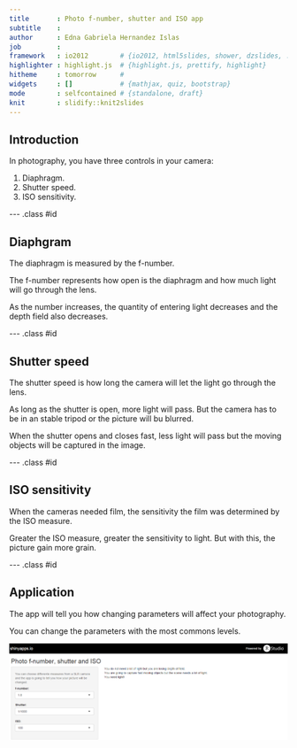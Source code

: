 ```yaml
---
title       : Photo f-number, shutter and ISO app
subtitle    : 
author      : Edna Gabriela Hernandez Islas
job         : 
framework   : io2012        # {io2012, html5slides, shower, dzslides, ...}
highlighter : highlight.js  # {highlight.js, prettify, highlight}
hitheme     : tomorrow      # 
widgets     : []            # {mathjax, quiz, bootstrap}
mode        : selfcontained # {standalone, draft}
knit        : slidify::knit2slides
---
```


## Introduction

In photography, you have three controls in your camera:

1. Diaphragm.
2. Shutter speed.
3. ISO sensitivity.

--- .class #id 

## Diaphgram

The diaphragm is measured by the f-number.

The f-number represents how open is the diaphragm and how much light will
go through the lens.

As the number increases, the quantity of entering light decreases and the depth 
field also decreases.

<!-- PieChart generated in R 3.1.3 by googleVis 0.5.8 package -->
<!-- Sun Jun 21 16:15:16 2015 -->


<!-- jsHeader -->
<script type="text/javascript">
 
// jsData 
function gvisDataPieChartID2bc478a27be6 () {
var data = new google.visualization.DataTable();
var datajson =
[
 [
 "Light",
60 
],
[
 "Depth",
40 
] 
];
data.addColumn('string','mes');
data.addColumn('number','val');
data.addRows(datajson);
return(data);
}
 
// jsDrawChart
function drawChartPieChartID2bc478a27be6() {
var data = gvisDataPieChartID2bc478a27be6();
var options = {};
options["allowHtml"] = true;
options["title"] = "4f";
options["pieHole"] =    0.5;
options["height"] =    100;

    var chart = new google.visualization.PieChart(
    document.getElementById('PieChartID2bc478a27be6')
    );
    chart.draw(data,options);
    

}
  
 
// jsDisplayChart
(function() {
var pkgs = window.__gvisPackages = window.__gvisPackages || [];
var callbacks = window.__gvisCallbacks = window.__gvisCallbacks || [];
var chartid = "corechart";
  
// Manually see if chartid is in pkgs (not all browsers support Array.indexOf)
var i, newPackage = true;
for (i = 0; newPackage && i < pkgs.length; i++) {
if (pkgs[i] === chartid)
newPackage = false;
}
if (newPackage)
  pkgs.push(chartid);
  
// Add the drawChart function to the global list of callbacks
callbacks.push(drawChartPieChartID2bc478a27be6);
})();
function displayChartPieChartID2bc478a27be6() {
  var pkgs = window.__gvisPackages = window.__gvisPackages || [];
  var callbacks = window.__gvisCallbacks = window.__gvisCallbacks || [];
  window.clearTimeout(window.__gvisLoad);
  // The timeout is set to 100 because otherwise the container div we are
  // targeting might not be part of the document yet
  window.__gvisLoad = setTimeout(function() {
  var pkgCount = pkgs.length;
  google.load("visualization", "1", { packages:pkgs, callback: function() {
  if (pkgCount != pkgs.length) {
  // Race condition where another setTimeout call snuck in after us; if
  // that call added a package, we must not shift its callback
  return;
}
while (callbacks.length > 0)
callbacks.shift()();
} });
}, 100);
}
 
// jsFooter
</script>
 
<!-- jsChart -->  
<script type="text/javascript" src="https://www.google.com/jsapi?callback=displayChartPieChartID2bc478a27be6"></script>
 
<!-- divChart -->
  
<div id="PieChartID2bc478a27be6" 
  style="width: 500; height: 100;">
</div>
<!-- PieChart generated in R 3.1.3 by googleVis 0.5.8 package -->
<!-- Sun Jun 21 16:15:16 2015 -->


<!-- jsHeader -->
<script type="text/javascript">
 
// jsData 
function gvisDataPieChartID2bc43f124a50 () {
var data = new google.visualization.DataTable();
var datajson =
[
 [
 "Light",
50 
],
[
 "Depth",
50 
] 
];
data.addColumn('string','mes');
data.addColumn('number','val');
data.addRows(datajson);
return(data);
}
 
// jsDrawChart
function drawChartPieChartID2bc43f124a50() {
var data = gvisDataPieChartID2bc43f124a50();
var options = {};
options["allowHtml"] = true;
options["title"] = "5.6f";
options["pieHole"] =    0.5;
options["height"] =    100;

    var chart = new google.visualization.PieChart(
    document.getElementById('PieChartID2bc43f124a50')
    );
    chart.draw(data,options);
    

}
  
 
// jsDisplayChart
(function() {
var pkgs = window.__gvisPackages = window.__gvisPackages || [];
var callbacks = window.__gvisCallbacks = window.__gvisCallbacks || [];
var chartid = "corechart";
  
// Manually see if chartid is in pkgs (not all browsers support Array.indexOf)
var i, newPackage = true;
for (i = 0; newPackage && i < pkgs.length; i++) {
if (pkgs[i] === chartid)
newPackage = false;
}
if (newPackage)
  pkgs.push(chartid);
  
// Add the drawChart function to the global list of callbacks
callbacks.push(drawChartPieChartID2bc43f124a50);
})();
function displayChartPieChartID2bc43f124a50() {
  var pkgs = window.__gvisPackages = window.__gvisPackages || [];
  var callbacks = window.__gvisCallbacks = window.__gvisCallbacks || [];
  window.clearTimeout(window.__gvisLoad);
  // The timeout is set to 100 because otherwise the container div we are
  // targeting might not be part of the document yet
  window.__gvisLoad = setTimeout(function() {
  var pkgCount = pkgs.length;
  google.load("visualization", "1", { packages:pkgs, callback: function() {
  if (pkgCount != pkgs.length) {
  // Race condition where another setTimeout call snuck in after us; if
  // that call added a package, we must not shift its callback
  return;
}
while (callbacks.length > 0)
callbacks.shift()();
} });
}, 100);
}
 
// jsFooter
</script>
 
<!-- jsChart -->  
<script type="text/javascript" src="https://www.google.com/jsapi?callback=displayChartPieChartID2bc43f124a50"></script>
 
<!-- divChart -->
  
<div id="PieChartID2bc43f124a50" 
  style="width: 500; height: 100;">
</div>
<!-- PieChart generated in R 3.1.3 by googleVis 0.5.8 package -->
<!-- Sun Jun 21 16:15:16 2015 -->


<!-- jsHeader -->
<script type="text/javascript">
 
// jsData 
function gvisDataPieChartID2bc411051f1b () {
var data = new google.visualization.DataTable();
var datajson =
[
 [
 "Light",
40 
],
[
 "Depth",
60 
] 
];
data.addColumn('string','mes');
data.addColumn('number','val');
data.addRows(datajson);
return(data);
}
 
// jsDrawChart
function drawChartPieChartID2bc411051f1b() {
var data = gvisDataPieChartID2bc411051f1b();
var options = {};
options["allowHtml"] = true;
options["title"] = "8f";
options["pieHole"] =    0.5;
options["height"] =    100;

    var chart = new google.visualization.PieChart(
    document.getElementById('PieChartID2bc411051f1b')
    );
    chart.draw(data,options);
    

}
  
 
// jsDisplayChart
(function() {
var pkgs = window.__gvisPackages = window.__gvisPackages || [];
var callbacks = window.__gvisCallbacks = window.__gvisCallbacks || [];
var chartid = "corechart";
  
// Manually see if chartid is in pkgs (not all browsers support Array.indexOf)
var i, newPackage = true;
for (i = 0; newPackage && i < pkgs.length; i++) {
if (pkgs[i] === chartid)
newPackage = false;
}
if (newPackage)
  pkgs.push(chartid);
  
// Add the drawChart function to the global list of callbacks
callbacks.push(drawChartPieChartID2bc411051f1b);
})();
function displayChartPieChartID2bc411051f1b() {
  var pkgs = window.__gvisPackages = window.__gvisPackages || [];
  var callbacks = window.__gvisCallbacks = window.__gvisCallbacks || [];
  window.clearTimeout(window.__gvisLoad);
  // The timeout is set to 100 because otherwise the container div we are
  // targeting might not be part of the document yet
  window.__gvisLoad = setTimeout(function() {
  var pkgCount = pkgs.length;
  google.load("visualization", "1", { packages:pkgs, callback: function() {
  if (pkgCount != pkgs.length) {
  // Race condition where another setTimeout call snuck in after us; if
  // that call added a package, we must not shift its callback
  return;
}
while (callbacks.length > 0)
callbacks.shift()();
} });
}, 100);
}
 
// jsFooter
</script>
 
<!-- jsChart -->  
<script type="text/javascript" src="https://www.google.com/jsapi?callback=displayChartPieChartID2bc411051f1b"></script>
 
<!-- divChart -->
  
<div id="PieChartID2bc411051f1b" 
  style="width: 500; height: 100;">
</div>

--- .class #id 

## Shutter speed

The shutter speed is how long the camera will let the light go through the lens.

As long as the shutter is open, more light will pass. But the camera has to
be in an stable tripod or the picture will bu blurred. 

When the shutter opens and closes fast, less light will pass but the
moving objects will be captured in the image.

<!-- PieChart generated in R 3.1.3 by googleVis 0.5.8 package -->
<!-- Sun Jun 21 16:20:48 2015 -->


<!-- jsHeader -->
<script type="text/javascript">
 
// jsData 
function gvisDataPieChartID2bc4726e4859 () {
var data = new google.visualization.DataTable();
var datajson =
[
 [
 "Light",
70 
],
[
 "Movement",
30 
] 
];
data.addColumn('string','mes');
data.addColumn('number','val');
data.addRows(datajson);
return(data);
}
 
// jsDrawChart
function drawChartPieChartID2bc4726e4859() {
var data = gvisDataPieChartID2bc4726e4859();
var options = {};
options["allowHtml"] = true;
options["title"] = "1/15";
options["pieHole"] =    0.5;
options["height"] =    100;

    var chart = new google.visualization.PieChart(
    document.getElementById('PieChartID2bc4726e4859')
    );
    chart.draw(data,options);
    

}
  
 
// jsDisplayChart
(function() {
var pkgs = window.__gvisPackages = window.__gvisPackages || [];
var callbacks = window.__gvisCallbacks = window.__gvisCallbacks || [];
var chartid = "corechart";
  
// Manually see if chartid is in pkgs (not all browsers support Array.indexOf)
var i, newPackage = true;
for (i = 0; newPackage && i < pkgs.length; i++) {
if (pkgs[i] === chartid)
newPackage = false;
}
if (newPackage)
  pkgs.push(chartid);
  
// Add the drawChart function to the global list of callbacks
callbacks.push(drawChartPieChartID2bc4726e4859);
})();
function displayChartPieChartID2bc4726e4859() {
  var pkgs = window.__gvisPackages = window.__gvisPackages || [];
  var callbacks = window.__gvisCallbacks = window.__gvisCallbacks || [];
  window.clearTimeout(window.__gvisLoad);
  // The timeout is set to 100 because otherwise the container div we are
  // targeting might not be part of the document yet
  window.__gvisLoad = setTimeout(function() {
  var pkgCount = pkgs.length;
  google.load("visualization", "1", { packages:pkgs, callback: function() {
  if (pkgCount != pkgs.length) {
  // Race condition where another setTimeout call snuck in after us; if
  // that call added a package, we must not shift its callback
  return;
}
while (callbacks.length > 0)
callbacks.shift()();
} });
}, 100);
}
 
// jsFooter
</script>
 
<!-- jsChart -->  
<script type="text/javascript" src="https://www.google.com/jsapi?callback=displayChartPieChartID2bc4726e4859"></script>
 
<!-- divChart -->
  
<div id="PieChartID2bc4726e4859" 
  style="width: 500; height: 100;">
</div>
<!-- PieChart generated in R 3.1.3 by googleVis 0.5.8 package -->
<!-- Sun Jun 21 16:20:48 2015 -->


<!-- jsHeader -->
<script type="text/javascript">
 
// jsData 
function gvisDataPieChartID2bc47f041b27 () {
var data = new google.visualization.DataTable();
var datajson =
[
 [
 "Light",
50 
],
[
 "Movement",
50 
] 
];
data.addColumn('string','mes');
data.addColumn('number','val');
data.addRows(datajson);
return(data);
}
 
// jsDrawChart
function drawChartPieChartID2bc47f041b27() {
var data = gvisDataPieChartID2bc47f041b27();
var options = {};
options["allowHtml"] = true;
options["title"] = "1/60";
options["pieHole"] =    0.5;
options["height"] =    100;

    var chart = new google.visualization.PieChart(
    document.getElementById('PieChartID2bc47f041b27')
    );
    chart.draw(data,options);
    

}
  
 
// jsDisplayChart
(function() {
var pkgs = window.__gvisPackages = window.__gvisPackages || [];
var callbacks = window.__gvisCallbacks = window.__gvisCallbacks || [];
var chartid = "corechart";
  
// Manually see if chartid is in pkgs (not all browsers support Array.indexOf)
var i, newPackage = true;
for (i = 0; newPackage && i < pkgs.length; i++) {
if (pkgs[i] === chartid)
newPackage = false;
}
if (newPackage)
  pkgs.push(chartid);
  
// Add the drawChart function to the global list of callbacks
callbacks.push(drawChartPieChartID2bc47f041b27);
})();
function displayChartPieChartID2bc47f041b27() {
  var pkgs = window.__gvisPackages = window.__gvisPackages || [];
  var callbacks = window.__gvisCallbacks = window.__gvisCallbacks || [];
  window.clearTimeout(window.__gvisLoad);
  // The timeout is set to 100 because otherwise the container div we are
  // targeting might not be part of the document yet
  window.__gvisLoad = setTimeout(function() {
  var pkgCount = pkgs.length;
  google.load("visualization", "1", { packages:pkgs, callback: function() {
  if (pkgCount != pkgs.length) {
  // Race condition where another setTimeout call snuck in after us; if
  // that call added a package, we must not shift its callback
  return;
}
while (callbacks.length > 0)
callbacks.shift()();
} });
}, 100);
}
 
// jsFooter
</script>
 
<!-- jsChart -->  
<script type="text/javascript" src="https://www.google.com/jsapi?callback=displayChartPieChartID2bc47f041b27"></script>
 
<!-- divChart -->
  
<div id="PieChartID2bc47f041b27" 
  style="width: 500; height: 100;">
</div>
<!-- PieChart generated in R 3.1.3 by googleVis 0.5.8 package -->
<!-- Sun Jun 21 16:20:48 2015 -->


<!-- jsHeader -->
<script type="text/javascript">
 
// jsData 
function gvisDataPieChartID2bc45f2c84 () {
var data = new google.visualization.DataTable();
var datajson =
[
 [
 "Light",
30 
],
[
 "Movement",
70 
] 
];
data.addColumn('string','mes');
data.addColumn('number','val');
data.addRows(datajson);
return(data);
}
 
// jsDrawChart
function drawChartPieChartID2bc45f2c84() {
var data = gvisDataPieChartID2bc45f2c84();
var options = {};
options["allowHtml"] = true;
options["title"] = "1/1000";
options["pieHole"] =    0.5;
options["height"] =    100;

    var chart = new google.visualization.PieChart(
    document.getElementById('PieChartID2bc45f2c84')
    );
    chart.draw(data,options);
    

}
  
 
// jsDisplayChart
(function() {
var pkgs = window.__gvisPackages = window.__gvisPackages || [];
var callbacks = window.__gvisCallbacks = window.__gvisCallbacks || [];
var chartid = "corechart";
  
// Manually see if chartid is in pkgs (not all browsers support Array.indexOf)
var i, newPackage = true;
for (i = 0; newPackage && i < pkgs.length; i++) {
if (pkgs[i] === chartid)
newPackage = false;
}
if (newPackage)
  pkgs.push(chartid);
  
// Add the drawChart function to the global list of callbacks
callbacks.push(drawChartPieChartID2bc45f2c84);
})();
function displayChartPieChartID2bc45f2c84() {
  var pkgs = window.__gvisPackages = window.__gvisPackages || [];
  var callbacks = window.__gvisCallbacks = window.__gvisCallbacks || [];
  window.clearTimeout(window.__gvisLoad);
  // The timeout is set to 100 because otherwise the container div we are
  // targeting might not be part of the document yet
  window.__gvisLoad = setTimeout(function() {
  var pkgCount = pkgs.length;
  google.load("visualization", "1", { packages:pkgs, callback: function() {
  if (pkgCount != pkgs.length) {
  // Race condition where another setTimeout call snuck in after us; if
  // that call added a package, we must not shift its callback
  return;
}
while (callbacks.length > 0)
callbacks.shift()();
} });
}, 100);
}
 
// jsFooter
</script>
 
<!-- jsChart -->  
<script type="text/javascript" src="https://www.google.com/jsapi?callback=displayChartPieChartID2bc45f2c84"></script>
 
<!-- divChart -->
  
<div id="PieChartID2bc45f2c84" 
  style="width: 500; height: 100;">
</div>

--- .class #id 

## ISO sensitivity

When the cameras needed film, the sensitivity the film was determined by
the ISO measure. 

Greater the ISO measure, greater the sensitivity to light. But with this,
the picture gain more grain.

<!-- Gauge generated in R 3.1.3 by googleVis 0.5.8 package -->
<!-- Sun Jun 21 16:46:18 2015 -->


<!-- jsHeader -->
<script type="text/javascript">
 
// jsData 
function gvisDataGaugeID2bc475b7ed5 () {
var data = new google.visualization.DataTable();
var datajson =
[
 [
 "ISO100",
50 
],
[
 "ISO200",
60 
],
[
 "ISO400",
70 
] 
];
data.addColumn('string','iso');
data.addColumn('number','val');
data.addRows(datajson);
return(data);
}
 
// jsDrawChart
function drawChartGaugeID2bc475b7ed5() {
var data = gvisDataGaugeID2bc475b7ed5();
var options = {};
options["allowHtml"] = true;
options["min"] =      0;
options["max"] =    100;
options["greenFrom"] =      0;
options["greenTo"] =    100;
options["height"] =    100;

    var chart = new google.visualization.Gauge(
    document.getElementById('GaugeID2bc475b7ed5')
    );
    chart.draw(data,options);
    

}
  
 
// jsDisplayChart
(function() {
var pkgs = window.__gvisPackages = window.__gvisPackages || [];
var callbacks = window.__gvisCallbacks = window.__gvisCallbacks || [];
var chartid = "gauge";
  
// Manually see if chartid is in pkgs (not all browsers support Array.indexOf)
var i, newPackage = true;
for (i = 0; newPackage && i < pkgs.length; i++) {
if (pkgs[i] === chartid)
newPackage = false;
}
if (newPackage)
  pkgs.push(chartid);
  
// Add the drawChart function to the global list of callbacks
callbacks.push(drawChartGaugeID2bc475b7ed5);
})();
function displayChartGaugeID2bc475b7ed5() {
  var pkgs = window.__gvisPackages = window.__gvisPackages || [];
  var callbacks = window.__gvisCallbacks = window.__gvisCallbacks || [];
  window.clearTimeout(window.__gvisLoad);
  // The timeout is set to 100 because otherwise the container div we are
  // targeting might not be part of the document yet
  window.__gvisLoad = setTimeout(function() {
  var pkgCount = pkgs.length;
  google.load("visualization", "1", { packages:pkgs, callback: function() {
  if (pkgCount != pkgs.length) {
  // Race condition where another setTimeout call snuck in after us; if
  // that call added a package, we must not shift its callback
  return;
}
while (callbacks.length > 0)
callbacks.shift()();
} });
}, 100);
}
 
// jsFooter
</script>
 
<!-- jsChart -->  
<script type="text/javascript" src="https://www.google.com/jsapi?callback=displayChartGaugeID2bc475b7ed5"></script>
 
<!-- divChart -->
  
<div id="GaugeID2bc475b7ed5" 
  style="width: 500; height: 100;">
</div>

--- .class #id 

## Application

The app will tell you how changing parameters will affect your photography.

You can change the parameters with the most commons levels.

![alt text](app.png)
